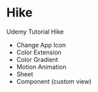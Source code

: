 # Hike
 Udemy Tutorial Hike

- Change App Icon
- Color Extension
- Color Gradient
- Motion Animation
- Sheet
- Component (custom view)
